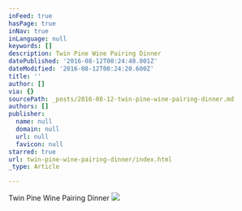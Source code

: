 ```yaml
---
inFeed: true
hasPage: true
inNav: true
inLanguage: null
keywords: []
description: Twin Pine Wine Pairing Dinner
datePublished: '2016-08-12T00:24:40.001Z'
dateModified: '2016-08-12T00:24:20.600Z'
title: ''
author: []
via: {}
sourcePath: _posts/2016-08-12-twin-pine-wine-pairing-dinner.md
authors: []
publisher:
  name: null
  domain: null
  url: null
  favicon: null
starred: true
url: twin-pine-wine-pairing-dinner/index.html
_type: Article

---
```

Twin Pine Wine Pairing Dinner
![](https://the-grid-user-content.s3-us-west-2.amazonaws.com/dc0c955d-5963-43a8-9f47-ad72b2018693.jpg)